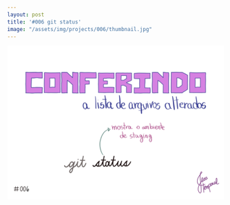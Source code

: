 ```yaml
---
layout: post
title: '#006 git status'
image: "/assets/img/projects/006/thumbnail.jpg"
---
```


<img src="/assets/img/projects/006/full.jpg">